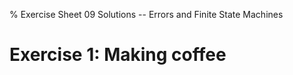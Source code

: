 % Exercise Sheet 09 Solutions -- Errors and Finite State Machines


# Exercise 1: Making coffee

```{ .python .exec file=09_ErrorsFSM/code/coffee.py wd=09_ErrorsFSM/code }
```

